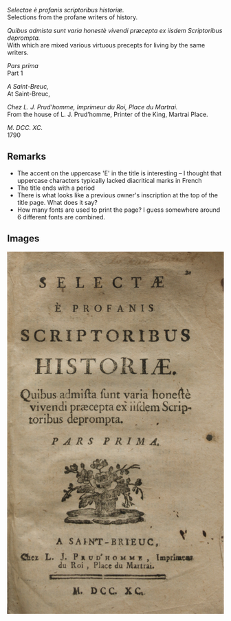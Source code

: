 *Selectae è profanis scriptoribus historiæ.*  
Selections from the profane writers of history.

*Quibus admista sunt varia honestè vivendi præcepta ex iisdem Scriptoribus deprompta.*  
With which are mixed various virtuous precepts for living by the same writers.

*Pars prima*  
Part 1

*A Saint-Breuc,*  
At Saint-Breuc,

*Chez L. J. Prud’homme, Imprimeur du Roi, Place du Martrai.*  
From the house of L. J. Prud’homme, Printer of the King, Martrai Place.

*M. DCC. XC.*  
1790


## Remarks

- The accent on the uppercase 'E' in the title is interesting – I thought that uppercase characters typically lacked diacritical marks in French
- The title ends with a period
- There is what looks like a previous owner's inscription at the top of the title page. What does it say?
- How many fonts are used to print the page? I guess somewhere around 6 different fonts are combined.

## Images

![The title page of L. J. Prud'homme's 1790 edition of *Selectæ e profanis scriptoribus historiæ*](./images/0.0-title-page.jpg)